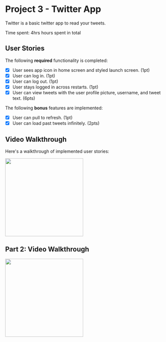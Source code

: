 # Project 3 - Twitter App

Twitter is a basic twitter app to read your tweets.

Time spent: 4hrs hours spent in total

## User Stories

The following **required** functionality is completed:

- [x] User sees app icon in home screen and styled launch screen. (1pt)
- [x] User can log in. (1pt)
- [x] User can log out. (1pt)
- [x] User stays logged in across restarts. (1pt)
- [x] User can view tweets with the user profile picture, username, and tweet text. (6pts)

The following **bonus** features are implemented:

- [x] User can pull to refresh. (1pt)
- [x] User can load past tweets infinitely. (2pts)

## Video Walkthrough

Here's a walkthrough of implemented user stories:

<img src= "http://g.recordit.co/BGSnktS3Va.gif" width=250><br>

## Part 2: Video Walkthrough
<img src= "http://g.recordit.co/ZuUHoQny3u.gif" width=250><br>
